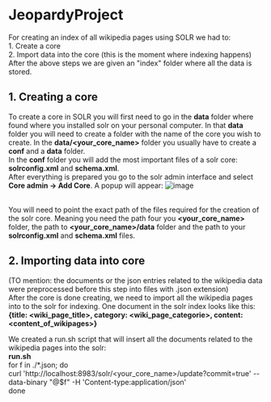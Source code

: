 # JeopardyProject

For creating an index of all wikipedia pages using SOLR we had to:
	<br> 1. Create a core
	<br> 2. Import data into the core (this is the moment where indexing happens)
After the above steps we are given an "index" folder where all the data is stored.

## 1. Creating a core

To create a core in SOLR you will first need to go in the **data** folder where found where you installed solr on your personal computer.
In that **data** folder you will need to create a folder with the name of the core you wish to create.
In the **data/<your_core_name>** folder you usually have to create a **conf** and a **data** folder.
<br>
In the **conf** folder you will add the most important files of a solr core: **solrconfig.xml** and **schema.xml**.
<br>
After everything is prepared you go to the solr admin interface and select **Core admin -> Add Core**. A popup will appear: ![image](https://github.com/AndreeaGabrian/JeopardyProject/assets/78824410/cb5315ff-d6a1-4c4a-a0dd-5c98a743c425)

<br> You will need to point the exact path of the files required for the creation of the solr core.
Meaning you need the path four you **<your_core_name>** folder, the path to **<your_core_name>/data** folder
and the path to your **solrconfig.xml** and **schema.xml** files.


## 2. Importing data into core

(TO mention: the documents or the json entries related to the wikipedia data were preprocessed before this step into files with .json extension)<br>
After the core is done creating, we need to import all the wikipedia pages into to the solr for indexing. 
One document in the solr index looks like this: <br>
**{title: <wiki_page_title>, category: <wiki_page_categorie>, content: <content_of_wikipages>}**
<br>

We created a run.sh script that will insert all the documents related to the wikipedia pages into the solr:
<br>
**run.sh** 
<br>
for f in ./*.json; do
<br>
    curl 'http://localhost:8983/solr/<your_core_name>/update?commit=true' --data-binary "@$f" -H 'Content-type:application/json'
    <br>
done


<br>


